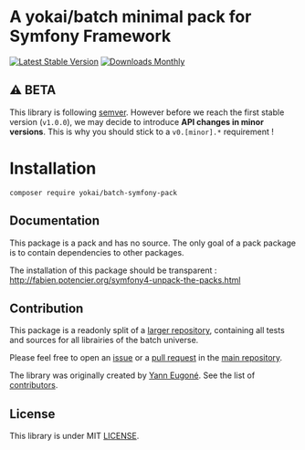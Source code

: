 # A yokai/batch minimal pack for Symfony Framework

[![Latest Stable Version](https://img.shields.io/packagist/v/yokai/batch-symfony-pack?style=flat-square)](https://packagist.org/packages/yokai/batch-symfony-pack)
[![Downloads Monthly](https://img.shields.io/packagist/dm/yokai/batch-symfony-pack?style=flat-square)](https://packagist.org/packages/yokai/batch-symfony-pack)


## :warning: BETA

This library is following [semver](https://semver.org/).
However before we reach the first stable version (`v1.0.0`), we may decide to introduce **API changes in minor versions**.
This is why you should stick to a `v0.[minor].*` requirement !


# Installation

```
composer require yokai/batch-symfony-pack
```


## Documentation

This package is a pack and has no source.
The only goal of a pack package is to contain dependencies to other packages.

The installation of this package should be transparent : 
http://fabien.potencier.org/symfony4-unpack-the-packs.html


## Contribution

This package is a readonly split of a [larger repository](https://github.com/yokai-php/batch-src),
containing all tests and sources for all librairies of the batch universe.

Please feel free to open an [issue](https://github.com/yokai-php/batch-src/issues)
or a [pull request](https://github.com/yokai-php/batch-src/pulls)
in the [main repository](https://github.com/yokai-php/batch-src).

The library was originally created by [Yann Eugoné](https://github.com/yann-eugone).
See the list of [contributors](https://github.com/yokai-php/batch-src/contributors).


## License

This library is under MIT [LICENSE](LICENSE).
